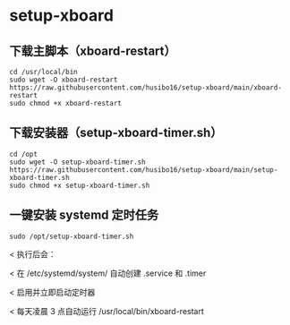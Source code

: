 # setup-xboard

## 下载主脚本（xboard-restart）
```
cd /usr/local/bin
sudo wget -O xboard-restart https://raw.githubusercontent.com/husibo16/setup-xboard/main/xboard-restart
sudo chmod +x xboard-restart

```
## 下载安装器（setup-xboard-timer.sh）
```
cd /opt
sudo wget -O setup-xboard-timer.sh https://raw.githubusercontent.com/husibo16/setup-xboard/main/setup-xboard-timer.sh
sudo chmod +x setup-xboard-timer.sh

```

## 一键安装 systemd 定时任务

```
sudo /opt/setup-xboard-timer.sh

```
< 执行后会：

< 在 /etc/systemd/system/ 自动创建 .service 和 .timer

< 启用并立即启动定时器

< 每天凌晨 3 点自动运行 /usr/local/bin/xboard-restart
